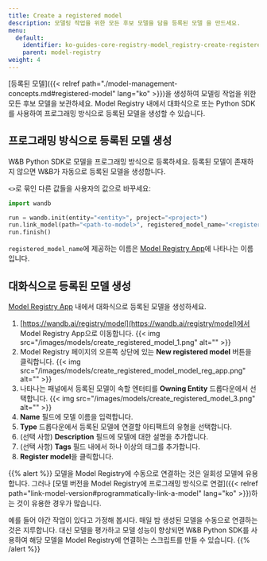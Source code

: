 ```yaml
---
title: Create a registered model
description: 모델링 작업을 위한 모든 후보 모델을 담을 등록된 모델 을 만드세요.
menu:
  default:
    identifier: ko-guides-core-registry-model_registry-create-registered-model
    parent: model-registry
weight: 4
---
```


[등록된 모델]({{< relref path="./model-management-concepts.md#registered-model" lang="ko" >}})을 생성하여 모델링 작업을 위한 모든 후보 모델을 보관하세요. Model Registry 내에서 대화식으로 또는 Python SDK를 사용하여 프로그래밍 방식으로 등록된 모델을 생성할 수 있습니다.

## 프로그래밍 방식으로 등록된 모델 생성
W&B Python SDK로 모델을 프로그래밍 방식으로 등록하세요. 등록된 모델이 존재하지 않으면 W&B가 자동으로 등록된 모델을 생성합니다.

`<>`로 묶인 다른 값들을 사용자의 값으로 바꾸세요:

```python
import wandb

run = wandb.init(entity="<entity>", project="<project>")
run.link_model(path="<path-to-model>", registered_model_name="<registered-model-name>")
run.finish()
```

`registered_model_name`에 제공하는 이름은 [Model Registry App](https://wandb.ai/registry/model)에 나타나는 이름입니다.

## 대화식으로 등록된 모델 생성
[Model Registry App](https://wandb.ai/registry/model) 내에서 대화식으로 등록된 모델을 생성하세요.

1. [https://wandb.ai/registry/model](https://wandb.ai/registry/model)에서 Model Registry App으로 이동합니다.
{{< img src="/images/models/create_registered_model_1.png" alt="" >}}
2. Model Registry 페이지의 오른쪽 상단에 있는 **New registered model** 버튼을 클릭합니다.
{{< img src="/images/models/create_registered_model_model_reg_app.png" alt="" >}}
3. 나타나는 패널에서 등록된 모델이 속할 엔터티를 **Owning Entity** 드롭다운에서 선택합니다.
{{< img src="/images/models/create_registered_model_3.png" alt="" >}}
4. **Name** 필드에 모델 이름을 입력합니다.
5. **Type** 드롭다운에서 등록된 모델에 연결할 아티팩트의 유형을 선택합니다.
6. (선택 사항) **Description** 필드에 모델에 대한 설명을 추가합니다.
7. (선택 사항) **Tags** 필드 내에서 하나 이상의 태그를 추가합니다.
8. **Register model**을 클릭합니다.

{{% alert %}}
모델을 Model Registry에 수동으로 연결하는 것은 일회성 모델에 유용합니다. 그러나 [모델 버전을 Model Registry에 프로그래밍 방식으로 연결]({{< relref path="link-model-version#programmatically-link-a-model" lang="ko" >}})하는 것이 유용한 경우가 많습니다.

예를 들어 야간 작업이 있다고 가정해 봅시다. 매일 밤 생성된 모델을 수동으로 연결하는 것은 지루합니다. 대신 모델을 평가하고 모델 성능이 향상되면 W&B Python SDK를 사용하여 해당 모델을 Model Registry에 연결하는 스크립트를 만들 수 있습니다.
{{% /alert %}}
